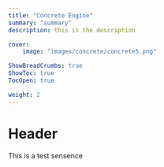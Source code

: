 ```yaml
---
title: "Concrete Engine"
summary: "summary"
description: this is the description

cover:
    image: "images/concrete/concrete5.png"

ShowBreadCrumbs: true
ShowToc: true
TocOpen: true

weight: 2
---
```


# Header

This is a test sensence